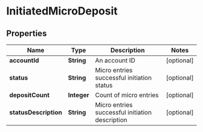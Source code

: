

# InitiatedMicroDeposit


## Properties

| Name | Type | Description | Notes |
|------------ | ------------- | ------------- | -------------|
|**accountId** | **String** | An account ID |  [optional] |
|**status** | **String** | Micro entries successful initiation status |  [optional] |
|**depositCount** | **Integer** | Count of micro entries |  [optional] |
|**statusDescription** | **String** | Micro entries successful initiation description |  [optional] |



